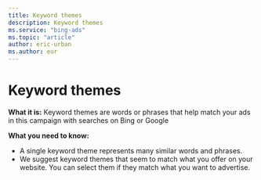 ```yaml
---
title: Keyword themes
description: Keyword themes
ms.service: "bing-ads"
ms.topic: "article"
author: eric-urban
ms.author: eur
---
```


# Keyword themes

**What it is:**     Keyword themes are words or phrases that help match your ads in this campaign with searches on Bing or Google

**What you need to know:**
- A single keyword theme represents many similar words and phrases.
- We suggest keyword themes that seem to match what you offer on your website. You can select them if they match what you want to advertise.


